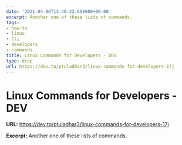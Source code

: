 ```yaml
---
date: '2021-04-06T13:40:22.698000+00:00'
excerpt: Another one of these lists of commands.
tags:
- how-to
- linux
- Cli
- developers
- commands
title: Linux Commands for Developers - DEV
type: drop
url: https://dev.to/ptuladhar3/linux-commands-for-developers-17j
---
```


# Linux Commands for Developers - DEV

**URL:** https://dev.to/ptuladhar3/linux-commands-for-developers-17j

**Excerpt:** Another one of these lists of commands.
